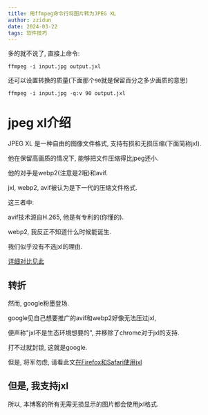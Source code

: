 ```yaml
---
title: 用ffmpeg命令行将图片转为JPEG XL
author: zzidun
date: 2024-03-22
tags: 软件技巧
---
```


多的就不说了, 直接上命令:

```
ffmpeg -i input.jpg output.jxl
```

还可以设置转换的质量(下面那个`90`就是保留百分之多少画质的意思)

```
ffmpeg -i input.jpg -q:v 90 output.jxl
```

# jpeg xl介绍

JPEG XL 是一种自由的图像文件格式, 支持有损和无损压缩(下面简称jxl).

他在保留高画质的情况下, 能够把文件压缩得比jpeg还小.

他的对手是webp2(注意是2哦)和avif.

jxl, webp2, avif被认为是下一代的压缩文件格式.

这三者中:

avif技术源自H.265, 他是有专利的(你懂的).

webp2, 我反正不知道什么时候能诞生.

我们似乎没有不选jxl的理由.

[详细对比见此](https://moonvy.com/blog/post/2022/next-generation-Image-format-2022/)

## 转折

然而, google粉墨登场.

google见自己想要推广的avif和webp2好像无法压过jxl,

便声称"jxl不是生态环境想要的", 并移除了chrome对于jxl的支持.

打不过就封锁, 这就是google.

但是, 将军勿虑, 请看此文[在Firefox和Safari使用jxl](/posts/如何启用网页上的JPEG-XL图片.html)

## 但是, 我支持jxl

所以, 本博客的所有无需无损显示的图片都会使用jxl格式.
